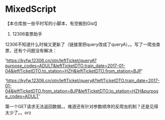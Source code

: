 # MixedScript
【本仓库放一些平时写的小脚本，有空搬到Gist】

1. 12306查票助手

12306不知道什么时候又更新了（链接里把query改成了queryA）。。写了一爬虫查票，还有个问题没有解决：

'https://kyfw.12306.cn/otn/leftTicket/queryA?purpose_codes=ADULT&leftTicketDTO.train_date=2017-01-04&leftTicketDTO.to_station=HZH&leftTicketDTO.from_station=BJP'

'https://kyfw.12306.cn/otn/leftTicket/queryA?leftTicketDTO.train_date=2017-01-04&leftTicketDTO.from_station=BJP&leftTicketDTO.to_station=HZH&purpose_codes=ADULT'

第一个GET请求无法返回数据。。难道还有针对参数顺序的反爬虫机制？还是见得太少了。。orz